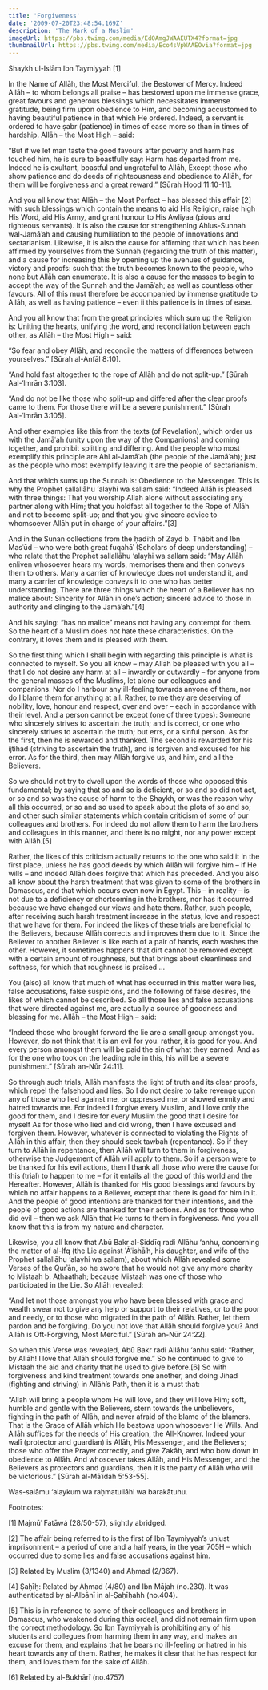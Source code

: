 ```yaml
---
title: 'Forgiveness'
date: '2009-07-20T23:48:54.169Z'
description: 'The Mark of a Muslim'
imageUrl: https://pbs.twimg.com/media/EdOAmgJWAAEUTX4?format=jpg
thumbnailUrl: https://pbs.twimg.com/media/Eco4sVpWAAEOvia?format=jpg
---
```


Shaykh ul-Islām Ibn Taymiyyah [1]

In the Name of Allāh, the Most Merciful, the Bestower of Mercy. Indeed Allāh – to whom belongs all praise – has bestowed upon me immense grace, great favours and generous blessings which necessitates immense gratitude, being firm upon obedience to Him, and becoming accustomed to having beautiful patience in that which He ordered. Indeed, a servant is ordered to have ṣabr (patience) in times of ease more so than in times of hardship. Allāh – the Most High – said:

“But if we let man taste the good favours after poverty and harm has touched him, he is sure to boastfully say: Harm has departed from me. Indeed he is exultant, boastful and ungrateful to Allāh, Except those who show patience and do deeds of righteousness and obedience to Allāh, for them will be forgiveness and a great reward.” [Sūrah Hood 11:10-11].

And you all know that Allāh – the Most Perfect – has blessed this affair [2] with such blessings which contain the means to aid His Religion, raise high His Word, aid His Army, and grant honour to His Awliyaa (pious and righteous servants). It is also the cause for strengthening Ahlus-Sunnah wal-Jamāʿah and causing humiliation to the people of innovations and sectarianism. Likewise, it is also the cause for affirming that which has been affirmed by yourselves from the Sunnah (regarding the truth of this matter), and a cause for increasing this by opening up the avenues of guidance, victory and proofs: such that the truth becomes known to the people, who none but Allāh can enumerate. It is also a cause for the masses to begin to accept the way of the Sunnah and the Jamāʿah; as well as countless other favours. All of this must therefore be accompanied by immense gratitude to Allāh, as well as having patience – even ii this patience is in times of ease.

And you all know that from the great principles which sum up the Religion is: Uniting the hearts, unifying the word, and reconciliation between each other, as Allāh – the Most High – said:

“So fear and obey Allāh, and reconcile the matters of differences between yourselves.” [Sūrah al-Anfāl 8:10].

“And hold fast altogether to the rope of Allāh and do not split-up.” [Sūrah Aal-‘lmrān 3:103].

“And do not be like those who split-up and differed after the clear proofs came to them. For those there will be a severe punishment.” [Sūrah Aal-‘lmrān 3:105].

And other examples like this from the texts (of Revelation), which order us with the Jamāʿah (unity upon the way of the Companions) and coming together, and prohibit splitting and differing. And the people who most exemplify this principle are Ahl al-Jamāʿah (the people of the Jamāʿah); just as the people who most exemplify leaving it are the people of sectarianism.

And that which sums up the Sunnah is: Obedience to the Messenger. This is why the Prophet ṣallallāhu ‘alayhi wa sallam said: “Indeed Allāh is pleased with three things: That you worship Allāh alone without associating any partner along with Him; that you holdfast all together to the Rope of Allāh and not to become split-up; and that you give sincere advice to whomsoever Allāh put in charge of your affairs.”[3]

And in the Sunan collections from the ḥadīth of Zayd b. Thābit and Ibn Masʿūd – who were both great fuqahāʾ (Scholars of deep understanding) – who relate that the Prophet ṣallallāhu ‘alayhi wa sallam said: “May Allāh enliven whosoever hears my words, memorises them and then conveys them to others. Many a carrier of knowledge does not understand it, and many a carrier of knowledge conveys it to one who has better understanding. There are three things which the heart of a Believer has no malice about: Sincerity for Allāh in one’s action; sincere advice to those in authority and clinging to the Jamāʿah.”[4]

And his saying: “has no malice” means not having any contempt for them. So the heart of a Muslim does not hate these characteristics. On the contrary, it loves them and is pleased with them.

So the first thing which I shall begin with regarding this principle is what is connected to myself. So you all know – may Allāh be pleased with you all – that I do not desire any harm at all – inwardly or outwardly – for anyone from the general masses of the Muslims, let alone our colleagues and companions. Nor do I harbour any ill-feeling towards anyone of them, nor do I blame them for anything at all. Rather, to me they are deserving of nobility, love, honour and respect, over and over – each in accordance with their level. And a person cannot be except (one of three types): Someone who sincerely strives to ascertain the truth; and is correct, or one who sincerely strives to ascertain the truth; but errs, or a sinful person. As for the first, then he is rewarded and thanked. The second is rewarded for his ijtihād (striving to ascertain the truth), and is forgiven and excused for his error. As for the third, then may Allāh forgive us, and him, and all the Believers.

So we should not try to dwell upon the words of those who opposed this fundamental; by saying that so and so is deficient, or so and so did not act, or so and so was the cause of harm to the Shaykh, or was the reason why all this occurred, or so and so used to speak about the plots of so and so; and other such similar statements which contain criticism of some of our colleagues and brothers. For indeed do not allow them to harm the brothers and colleagues in this manner, and there is no might, nor any power except with Allāh.[5]

Rather, the likes of this criticism actually returns to the one who said it in the first place, unless he has good deeds by which Allāh will forgive him – if He wills – and indeed Allāh does forgive that which has preceded. And you also all know about the harsh treatment that was given to some of the brothers in Damascus, and that which occurs even now in Egypt. This – in reality – is not due to a deficiency or shortcoming in the brothers, nor has it occurred because we have changed our views and hate them. Rather, such people, after receiving such harsh treatment increase in the status, love and respect that we have for them. For indeed the likes of these trials are beneficial to the Believers, because Allāh corrects and improves them due to it. Since the Believer to another Believer is like each of a pair of hands, each washes the other. However, it sometimes happens that dirt cannot be removed except with a certain amount of roughness, but that brings about cleanliness and softness, for which that roughness is praised …

You (also) all know that much of what has occurred in this matter were lies, false accusations, false suspicions, and the following of false desires, the likes of which cannot be described. So all those lies and false accusations that were directed against me, are actually a source of goodness and blessing for me. Allāh – the Most High – said:

“Indeed those who brought forward the lie are a small group amongst you. However, do not think that it is an evil for you. rather, it is good for you. And every person amongst them will be paid the sin of what they earned. And as for the one who took on the leading role in this, his will be a severe punishment.” [Sūrah an-Nūr 24:11].

So through such trials, Allāh manifests the light of truth and its clear proofs, which repel the falsehood and lies. So I do not desire to take revenge upon any of those who lied against me, or oppressed me, or showed enmity and hatred towards me. For indeed I forgive every Muslim, and I love only the good for them, and I desire for every Muslim the good that I desire for myself As for those who lied and did wrong, then I have excused and forgiven them. However, whatever is connected to violating the Rights of Allāh in this affair, then they should seek tawbah (repentance). So if they turn to Allāh in repentance, then Allāh will turn to them in forgiveness, otherwise the Judgement of Allāh will apply to them. So if a person were to be thanked for his evil actions, then I thank all those who were the cause for this (trial) to happen to me – for it entails all the good of this world and the Hereafter. However, Allāh is thanked for His good blessings and favours by which no affair happens to a Believer, except that there is good for him in it. And the people of good intentions are thanked for their intentions, and the people of good actions are thanked for their actions. And as for those who did evil – then we ask Allāh that He turns to them in forgiveness. And you all know that this is from my nature and character.

Likewise, you all know that Abū Bakr al-Ṣiddīq radi Allāhu ‘anhu, concerning the matter of al-lfq (the Lie against ʿĀʿishāʾh, his daughter, and wife of the Prophet ṣallallāhu ‘alayhi wa sallam), about which Allāh revealed some Verses of the Qurʾān, so he swore that he would not give any more charity to Mistaah b. Athaathah; because Mistaah was one of those who participated in the Lie. So Allāh revealed:

“And let not those amongst you who have been blessed with grace and wealth swear not to give any help or support to their relatives, or to the poor and needy, or to those who migrated in the path of Allāh. Rather, let them pardon and be forgiving. Do you not love that Allāh should forgive you? And Allāh is Oft-Forgiving, Most Merciful.” [Sūrah an-Nūr 24:22].

So when this Verse was revealed, Abū Bakr radi Allāhu ‘anhu said: “Rather, by Allāh! I love that Allāh should forgive me.” So he continued to give to Mistaah the aid and charity that he used to give before.[6] So with forgiveness and kind treatment towards one another, and doing Jihād (fighting and striving) in Allāh’s Path, then it is a must that:

“Allāh will bring a people whom He will love, and they will love Him; soft, humble and gentle with the Believers, stern towards the unbelievers, fighting in the path of Allāh, and never afraid of the blame of the blamers. That is the Grace of Allāh which He bestows upon whosoever He Wills. And Allāh suffices for the needs of His creation, the All-Knower. Indeed your walī (protector and guardian) is Allāh, His Messenger, and the Believers; those who offer the Prayer correctly, and give Zakāh, and who bow down in obedience to Allāh. And whosoever takes Allāh, and His Messenger, and the Believers as protectors and guardians, then it is the party of Allāh who will be victorious.” [Sūrah al-Māʿidah 5:53-55].

Was-salāmu ‘alaykum wa raḥmatullāhi wa barakātuhu.

Footnotes:

[1] Majmūʿ Fatāwá (28/50-57), slightly abridged.

[2] The affair being referred to is the first of Ibn Taymiyyah’s unjust imprisonment – a period of one and a half years, in the year 705H – which occurred due to some lies and false accusations against him.

[3] Related by Muslim (3/1340) and Aḥmad (2/367).

[4] Ṣaḥīḥ: Related by Aḥmad (4/80) and Ibn Mājah (no.230). It was authenticated by al-Albānī in al-Ṣaḥīḥahh (no.404).

[5] This is in reference to some of their colleagues and brothers in Damascus, who weakened during this ordeal, and did not remain firm upon the correct methodology. So Ibn Taymiyyah is prohibiting any of his students and collegues from harming them in any way, and makes an excuse for them, and explains that he bears no ill-feeling or hatred in his heart towards any of them. Rather, he makes it clear that he has respect for them, and loves them for the sake of Allāh.

[6] Related by al-Bukhārī (no.4757)
